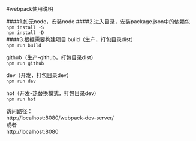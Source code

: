 #webpack使用说明

####1.如无node，安装node 
####2.进入目录，安装package.json中的依赖包
`npm install -S`  
`npm install -D`  
####3.根据需要构建项目
build（生产，打包目录dist）  
`npm run build`

github（生产-github，打包目录dist）  
`npm run github`

dev（开发，打包目录dev）  
`npm run dev`

hot（开发-热替换模式，打包目录dev）  
`npm run hot`

访问路径：  
http://localhost:8080/webpack-dev-server/  
或者  
http://localhost:8080


